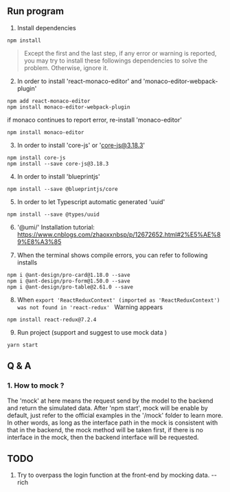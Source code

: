 ## Run program

1. Install dependencies

```
npm install
```

> Except the first and the last step, if any error or warning is reported, you may try to install these followings
> dependencies to solve the problem. Otherwise, ignore it.

2. In order to install 'react-monaco-editor' and 'monaco-editor-webpack-plugin'

```
npm add react-monaco-editor
npm install monaco-editor-webpack-plugin
```

if monaco continues to report error, re-install 'monaco-editor'

```
npm install monaco-editor
```

3. In order to install 'core-js' or 'core-js@3.18.3'

```
npm install core-js
npm install --save core-js@3.18.3
```

4. In order to install 'blueprintjs'

```
npm install --save @blueprintjs/core
```

5. In order to let Typescript automatic generated 'uuid'

```
npm install --save @types/uuid
```

6. '@umi/' Installation tutorial: https://www.cnblogs.com/zhaoxxnbsp/p/12672652.html#2%E5%AE%89%E8%A3%85

7. When the terminal shows compile errors, you can refer to following installs

```
npm i @ant-design/pro-card@1.18.0 --save
npm i @ant-design/pro-form@1.50.0 --save
npm i @ant-design/pro-table@2.61.0 --save
```

8. When `export 'ReactReduxContext' (imported as 'ReactReduxContext') was not found in 'react-redux' ` Warning appears

```
npm install react-redux@7.2.4
```

9. Run project (support and suggest to use mock data )

```
yarn start
```

## Q & A

### 1. How to mock ?

The 'mock' at here means the request send by the model to the backend and return the simulated data. After 'npm start',
mock will be enable by default, just refer to the official examples in the '/mock' folder to learn more. In other words,
as long as the interface path in the mock is consistent with that in the backend, the mock method will be taken first,
if there is no interface in the mock, then the backend interface will be requested.

## TODO

1. Try to overpass the login function at the front-end by mocking data. --rich
